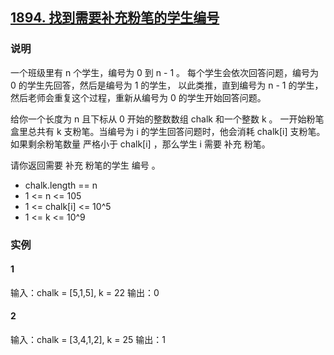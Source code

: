 ## [1894. 找到需要补充粉笔的学生编号](https://leetcode-cn.com/problems/ipo/)

### 说明
一个班级里有 n 个学生，编号为 0 到 n - 1 。
每个学生会依次回答问题，编号为 0 的学生先回答，然后是编号为 1 的学生，
以此类推，直到编号为 n - 1 的学生，然后老师会重复这个过程，重新从编号为 0 的学生开始回答问题。

给你一个长度为 n 且下标从 0 开始的整数数组 chalk 和一个整数 k 。
一开始粉笔盒里总共有 k 支粉笔。当编号为 i 的学生回答问题时，他会消耗 chalk[i] 支粉笔。
如果剩余粉笔数量 严格小于 chalk[i] ，那么学生 i 需要 补充 粉笔。

请你返回需要 补充 粉笔的学生 编号 。

* chalk.length == n
* 1 <= n <= 105
* 1 <= chalk[i] <= 10^5
* 1 <= k <= 10^9

### 实例
#### 1
输入：chalk = [5,1,5], k = 22
输出：0

#### 2
输入：chalk = [3,4,1,2], k = 25
输出：1